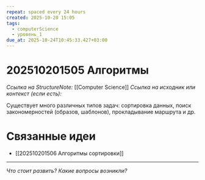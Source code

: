 ```yaml
---
repeat: spaced every 24 hours
created: 2025-10-20 15:05
tags:
  - computerScience
  - уровень_1
due_at: 2025-10-24T10:45:33.427+03:00
---
```

# 202510201505 Алгоритмы

*Ссылка на StructureNote:* [[Computer Science]]
*Ссылка на исходник или контекст (если есть):*

Существует много различных типов задач: сортировка данных, поиск закономерностей (образов, шаблонов), прокладывание маршрута и др.

# Связанные идеи

- [[202510201506 Алгоритмы сортировки]]

---

*Что стоит развить? Какие вопросы возникли?*

